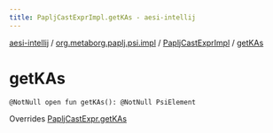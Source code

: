 ```yaml
---
title: PapljCastExprImpl.getKAs - aesi-intellij
---
```


[aesi-intellij](../../index.html) / [org.metaborg.paplj.psi.impl](../index.html) / [PapljCastExprImpl](index.html) / [getKAs](.)

# getKAs

`@NotNull open fun getKAs(): @NotNull PsiElement`

Overrides [PapljCastExpr.getKAs](../../org.metaborg.paplj.psi/-paplj-cast-expr/get-k-as.html)

